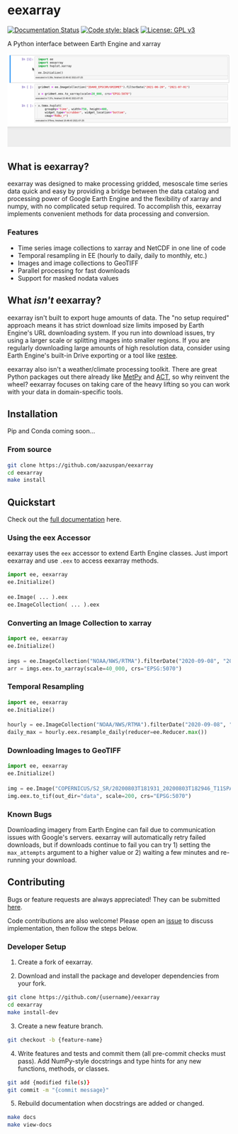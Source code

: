 # eexarray
[![Documentation Status](https://readthedocs.org/projects/eexarray/badge/?version=latest&style=flat)](https://eexarray.readthedocs.io/en/latest/?badge=latest)
[![Code style: black](https://img.shields.io/badge/code%20style-black-000000.svg)](https://github.com/psf/black)
[![License: GPL v3](https://img.shields.io/badge/License-GPLv3-blue.svg)](https://www.gnu.org/licenses/gpl-3.0)

A Python interface between Earth Engine and xarray

![demo](docs/_static/demo_001.gif)

## What is eexarray?
eexarray was designed to make processing gridded, mesoscale time series data quick and easy by providing a bridge between the data catalog and processing power of Google Earth Engine and the flexibility of xarray and numpy, with no complicated setup required. To accomplish this, eexarray implements convenient methods for data processing and conversion.

### Features
- Time series image collections to xarray and NetCDF in one line of code
- Temporal resampling in EE (hourly to daily, daily to monthly, etc.)
- Images and image collections to GeoTIFF
- Parallel processing for fast downloads
- Support for masked nodata values

## What *isn't* eexarray?
eexarray isn't built to export huge amounts of data. The "no setup required" approach means it has strict download size limits imposed by Earth Engine's URL downloading system. If you run into download issues, try using a larger scale or splitting images into smaller regions. If you are regularly downloading large amounts of high resolution data, consider using Earth Engine's built-in Drive exporting or a tool like [restee](https://github.com/KMarkert/restee).

eexarray also isn't a weather/climate processing toolkit. There are great Python packages out there already like [MetPy](https://github.com/Unidata/MetPy) and [ACT](https://github.com/ARM-DOE/ACT), so why reinvent the wheel? eexarray focuses on taking care of the heavy lifting so you can work with your data in domain-specific tools. 

## Installation

Pip and Conda coming soon...

### From source
```bash
git clone https://github.com/aazuspan/eexarray
cd eexarray
make install
```

## Quickstart

Check out the [full documentation](https://eexarray.readthedocs.io/en/latest/) here.


### Using the eex Accessor

eexarray uses the `eex` accessor to extend Earth Engine classes. Just import eexarray and use `.eex` to access eexarray methods.

```python
import ee, eexarray
ee.Initialize()

ee.Image( ... ).eex
ee.ImageCollection( ... ).eex
```

### Converting an Image Collection to xarray

```python
import ee, eexarray
ee.Initialize()

imgs = ee.ImageCollection("NOAA/NWS/RTMA").filterDate("2020-09-08", "2020-09-15")
arr = imgs.eex.to_xarray(scale=40_000, crs="EPSG:5070")
```

### Temporal Resampling
```python
import ee, eexarray
ee.Initialize()

hourly = ee.ImageCollection("NOAA/NWS/RTMA").filterDate("2020-09-08", "2020-09-15")
daily_max = hourly.eex.resample_daily(reducer=ee.Reducer.max())
```

### Downloading Images to GeoTIFF
```python
import ee, eexarray
ee.Initialize()

img = ee.Image("COPERNICUS/S2_SR/20200803T181931_20200803T182946_T11SPA")
img.eex.to_tif(out_dir="data", scale=200, crs="EPSG:5070")
```

### Known Bugs
Downloading imagery from Earth Engine can fail due to communication issues with Google's servers. eexarray will automatically retry failed downloads, but if downloads continue to fail you can try 1) setting the `max_attempts` argument to a higher value or 2) waiting a few minutes and re-running your download.

## Contributing
Bugs or feature requests are always appreciated! They can be submitted [here](https://github.com/aazuspan/eexarray/issues). 

Code contributions are also welcome! Please open an [issue](https://github.com/aazuspan/eexarray/issues) to discuss implementation, then follow the steps below.

### Developer Setup
1. Create a fork of eexarray.

2. Download and install the package and developer dependencies from your fork.
```bash
git clone https://github.com/{username}/eexarray
cd eexarray
make install-dev
```

3. Create a new feature branch.
```bash
git checkout -b {feature-name}
```

4. Write features and tests and commit them (all pre-commit checks must pass). Add NumPy-style docstrings and type hints for any new functions, methods, or classes.

```bash
git add {modified file(s)}
git commit -m "{commit message}"
```

5. Rebuild documentation when docstrings are added or changed.
```bash
make docs
make view-docs
```
